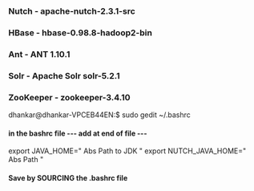 ### Nutch - apache-nutch-2.3.1-src
### HBase - hbase-0.98.8-hadoop2-bin
### Ant - ANT 1.10.1
### Solr - Apache Solr solr-5.2.1
### ZooKeeper - zookeeper-3.4.10

dhankar@dhankar-VPCEB44EN:$ sudo gedit ~/.bashrc
#### in the bashrc file --- add at end of file --- 

export JAVA_HOME=" Abs Path to JDK "
export NUTCH_JAVA_HOME=" Abs Path "

####  Save by SOURCING the .bashrc file 



